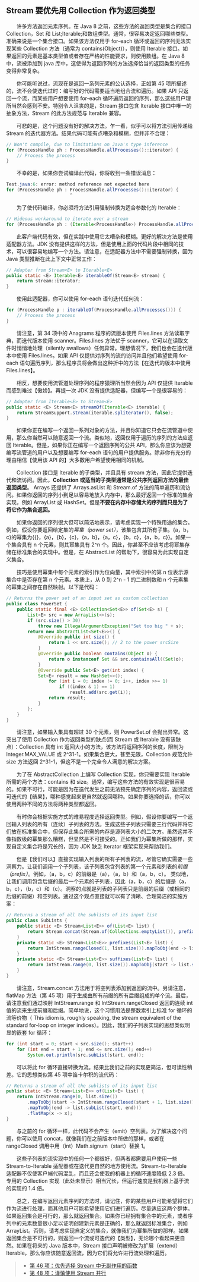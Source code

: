 ## Stream 要优先用 Collection 作为返回类型

&emsp;&emsp;许多方法返回元素序列。在 Java 8 之前，这些方法的返回类型是集合的接口 Collection，Set 和 List;Iterable;和数组类型。通常，很容易决定返回哪些类型。准确来说是一个集合接口。如果该方法仅用于 for-each 循环或返回的序列无法实现某些 Collection 方法（通常为 contains(Object)），则使用 Iterable 接口。如果返回的元素是基本类型值或者存在严格的性能要求，则使用数组。在 Java 8 中，流被添加到 java 库中，这使得为返回序列的方法选择恰当的返回类型的任务变得非常复杂。

&emsp;&emsp;你可能听说过，流现在是返回一系列元素的公认选择，正如第 45 项所描述的，流不会使迭代过时：编写好的代码需要适当地组合流和遍历。如果 API 只返回一个流，而某些用户想要使用 for-each 循环遍历返回的序列，那么这些用户理所当然会感到不安。特别令人沮丧的是，Stream 接口包含 Iterable 接口中唯一的抽象方法，Stream 的此方法规范与 Iterable 兼容。

&emsp;&emsp;可悲的是，这个问题没有好的解决方法。乍一看，似乎可以将方法引用传递给 Stream 的迭代器方法。结果代码可能有点嘈杂和模糊，但并非不合理：

```java
// Won't compile, due to limitations on Java's type inference
for (ProcessHandle ph : ProcessHandle.allProcesses()::iterator) {
    // Process the process
}
```

&emsp;&emsp;不幸的是，如果你尝试编译此代码，你将收到一条错误消息：

```java
Test.java:6: error: method reference not expected here
for (ProcessHandle ph : ProcessHandle.allProcesses()::iterator) {
                        ^
```

&emsp;&emsp;为了使代码编译，你必须将方法引用强制转换为适合参数化的 Iterable：

```java
// Hideous workaround to iterate over a stream
for (ProcessHandle ph : (Iterable<ProcessHandle>) ProcessHandle.allProcesses()::iterator)
```

&emsp;&emsp;此客户端代码有效，但在实践中使用它太嘈杂和模糊。更好的解决方法是使用适配器方法。JDK 没有提供这样的方法，但是使用上面的代码片段中相同的技术，可以很容易地编写一个方法。请注意，在适配器方法中不需要强制转换，因为 Java 类型推断在此上下文中正常工作：

```java
// Adapter from Stream<E> to Iterable<E>
public static <E> Iterable<E> iterableOf(Stream<E> stream) {
    return stream::iterator;
}
```

&emsp;&emsp;使用此适配器，你可以使用 for-each 语句迭代任何流：

```java
for (ProcessHandle p : iterableOf(ProcessHandle.allProcesses())) {
    // Process the process
}
```

&emsp;&emsp;请注意，第 34 项中的 Anagrams 程序的流版本使用 Files.lines 方法读取字典，而迭代版本使用 scanner。Files.lines 方法优于 scanner，它可以在读取文件时悄悄地处理（silently swallows）任何异常。理想情况下，我们也会在迭代版本中使用 Files.lines。如果 API 仅提供对序列的流的访问并且他们希望使用 for-each 语句遍历序列，那么程序员将会做出这种折中的方法【在迭代的版本中使用 Files.lines】。

&emsp;&emsp;相反，想要使用流管道处理序列的程序猿理所当然会因为 API 仅提供 Iterable 而感到难过【傲娇】。再提一次 JDK 没有提供适配器，但编写一个是很容易的：

```java
// Adapter from Iterable<E> to Stream<E>
public static <E> Stream<E> streamOf(Iterable<E> iterable) {
    return StreamSupport.stream(iterable.spliterator(), false);
}
```

&emsp;&emsp;如果你正在编写一个返回一系列对象的方法，并且你知道它只会在流管道中使用，那么你当然可以随意返回一个流。类似地，返回仅用于遍历的序列的方法应返回 Iterable。但是，如果你正在编写一个返回序列的公共 API，那么你应该为想要编写流管道的用户以及想要编写 for-each 语句的用户提供服务。除非你有充分的理由相信【使用该 API 的】大多数用户希望使用相同的机制。

&emsp;&emsp;Collection 接口是 Iterable 的子类型，并且具有 stream 方法，因此它提供迭代和流访问。因此，**Collection 或适当的子类型通常是公共序列返回方法的最佳返回类型**。 Arrays 还提供了 Arrays.asList 和 Stream.of 方法的简单遍历和流访问。如果你返回的序列小到足以容易地放入内存中，那么最好返回一个标准的集合实现，例如 ArrayList 或 HashSet。但是**不要在内存中存储大的序列而只是为了将它作为集合返回。**

&emsp;&emsp;如果你返回的序列很大但可以简洁地表示，请考虑实现一个特殊用途的集合。例如，假设你要返回给定集的*幂集（power set）*，该集包含其所有子集。{a，b，c}的幂集为{{}，{a}，{b}，{c}，{a，b}，{a，c}，{b，c}，{a，b，c}}。如果一个集合具有 n 个元素，则其幂集具有 2^n 个。因此，你甚至不应该考虑将幂集存储在标准集合的实现中。但是，在 AbstractList 的帮助下，很容易为此实现自定义集合。

&emsp;&emsp;技巧是使用幂集中每个元素的索引作为位向量，其中索引中的第 n 位表示源集合中是否存在第 n 个元素。本质上，从 0 到 2^n - 1 的二进制数和 n 个元素集的幂集之间存在自然映射。以下是代码：

```java
// Returns the power set of an input set as custom collection
public class PowerSet {
    public static final <E> Collection<Set<E>> of(Set<E> s) {
        List<E> src = new ArrayList<>(s);
        if (src.size() > 30)
            throw new IllegalArgumentException("Set too big " + s);
        return new AbstractList<Set<E>>() {
            @Override public int size() {
                return 1 << src.size(); // 2 to the power srcSize
            }
            @Override public boolean contains(Object o) {
                return o instanceof Set && src.containsAll((Set)o);
            }
            @Override public Set<E> get(int index) {
            Set<E> result = new HashSet<>();
                for (int i = 0; index != 0; i++, index >>= 1)
                    if ((index & 1) == 1)
                        result.add(src.get(i));
                return result;
            }
        };
    }
}
```

&emsp;&emsp;请注意，如果输入集具有超过 30 个元素，则 PowerSet.of 会抛出异常。这突出了使用 Collection 作为返回类型的缺点(而 Stream 或 Iterable 没有该缺点）：Collection 具有 int 返回大小的方法，该方法将返回序列的长度，限制为 Integer.MAX_VALUE 或 2^31-1。如果集合更大，甚至无限，Collection 规范允许 size 方法返回 2^31-1，但这不是一个完全令人满意的解决方案。

&emsp;&emsp;为了在 AbstractCollection 上编写 Collection 实现，你只需要实现 Iterable 所需的两个方法：contains 和 size。通常，编写这些方法的有效实现是很容易的。如果不可行，可能是因为在迭代发生之前无法预先确定序列的内容，返回流或可迭代的【结果】，哪种感觉起来更自然就返回哪种。如果你要选择的话，你可以使用两种不同的方法将两种类型都返回。

&emsp;&emsp;有时你会根据实施方式的难易程度选择返回类型。例如，假设你要编写一个返回输入列表的所有（连续）子列表的方法。生成这些子列表只需要三行代码并将它们放在标准集合中，但保存此集合所需的内存是源列表大小的二次方。虽然这并不像指数级的幂集那么糟糕，但显然是不可接受的。正如我们为幂集所做的那样，实现自定义集合将是冗长的，因为 JDK 缺乏 Iterator 框架实现来帮助我们。

&emsp;&emsp;但是【我们可以】直接实现输入列表的所有子列表的流，尽管它确实需要一些洞察力。让我们调用一个子列表，该子列表包含列表的第一个元素和列表的*前缀（prefix）*。例如，（a，b，c）的前缀是（a），（a，b）和（a，b，c）。 类似地，让我们调用包含后缀的最后一个元素的子列表，因此（a，b，c）的后缀是（a，b，c），（b，c）和（c）。洞察的点就是列表的子列表只是前缀的后缀（或相同的后缀的前缀）和空列表。通过这个观点直接就可以有了清晰、合理简洁的实施方案：

```java
// Returns a stream of all the sublists of its input list
public class SubLists {
    public static <E> Stream<List<E>> of(List<E> list) {
        return Stream.concat(Stream.of(Collections.emptyList()), prefixes(list).flatMap(SubLists::suffixes));
    }
    private static <E> Stream<List<E>> prefixes(List<E> list) {
        return IntStream.rangeClosed(1, list.size()).mapToObj(end -> list.subList(0, end));
    }
    private static <E> Stream<List<E>> suffixes(List<E> list) {
        return IntStream.range(0, list.size()).mapToObj(start -> list.subList(start, list.size()));
    }
}
```

&emsp;&emsp;请注意，Stream.concat 方法用于将空列表添加到返回的流中。另请注意，flatMap 方法（第 45 项）用于生成由所有前缀的所有后缀组成的单个流。最后，请注意我们通过映射 IntStream.range 和 IntStream.rangeClosed 返回的连续 int 值的流来生成前缀和后缀。简单地说，这个习惯用法是整数索引上标准 for 循环的流等价物（ This idiom is, roughly speaking, the stream equivalent of the standard for-loop on integer indices）。因此，我们的子列表实现的思想类似明显的嵌套 for 循环：

```java
for (int start = 0; start < src.size(); start++)
    for (int end = start + 1; end <= src.size(); end++)
        System.out.println(src.subList(start, end));
```

&emsp;&emsp;可以将此 for 循环直接转换为流。结果比我们之前的实现更简洁，但可读性稍差。它的思想类似第 45 项中笛卡尔积的流代码：

```java
// Returns a stream of all the sublists of its input list
public static <E> Stream<List<E>> of(List<E> list) {
    return IntStream.range(0, list.size())
        .mapToObj(start -> IntStream.rangeClosed(start + 1, list.size())
        .mapToObj(end -> list.subList(start, end)))
        .flatMap(x -> x);
}
```

&emsp;&emsp;与之前的 for 循环一样，此代码不会产生（emit）空列表。为了解决这个问题，你可以使用 concat，就像我们在之前版本中所做的那样，或者在 rangeClosed 调用中用（int）Math.signum（start）替换 1。

&emsp;&emsp;这些子列表的流实现中的任何一个都很好，但两者都需要用户使用一些 Stream-to-Iterable 适配器或在迭代更自然的地方使用流。Stream-to-Iterable 适配器不仅使客户端代码混乱，而且还会使我的机器上的循环速度降低 2.3 倍。专用的 Collection 实现（此处未显示）相当冗长，但运行速度是我机器上基于流的实现的 1.4 倍。

&emsp;&emsp;总之，在编写返回元素序列的方法时，请记住，你的某些用户可能希望将它们作为流进行处理，而其他用户可能希望使用它们进行遍历。尽量适应这两个群体。如果返回集合是可行的，那么就返回集合。如果你已经拥有集合中的元素，或者序列中的元素数量很小足以证明创建新元素是正确的，那么就返回标准集合，例如 ArrayList。否则，请考虑实现自定义的集合，就像我们为幂集所做的那样。如果返回集合是不可行的，则返回一个流或可迭代的【类型】，无论哪个看起来更自然。如果在将来的 Java 版本中，Stream 接口声明被修改为扩展（extend）Iterable，那么你应该随意返回流，因为它们将允许进行流处理和遍历。

> - [第 46 项：优先选择 Stream 中无副作用的函数](https://gitee.com/lin-mt/effective-java-third-edition/blob/master/第07章：Lambda和Stream/第46项：优先选择Stream中无副作用的函数.md)
> - [第 48 项：谨慎使用 Stream 并行](https://gitee.com/lin-mt/effective-java-third-edition/blob/master/第07章：Lambda和Stream/第48项：谨慎使用Stream并行.md)
